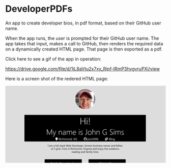 # DeveloperPDFs

An app to create developer bios, in pdf format, based on their GitHub user name.

When the app runs, the user is prompted for their GitHub user name.  The app takes that input, makes a call to GitHub, then renders the required data on a dynamically created HTML page.  That page is then exported as a pdf.

Click here to see a gif of the app in operation:

https://drive.google.com/file/d/1jL8aVtu2x7xy_Ripf-IRmP3hvgvruPXj/view

Here is a screen shot of the redered HTML page:

![Screen Shot](DevPDFscreencap.png)
